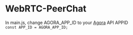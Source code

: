 # WebRTC-PeerChat
In main.js, change AGORA_APP_ID to your [Agora](https://www.agora.io) API APPID  
``const APP_ID = AGORA_APP_ID;``
